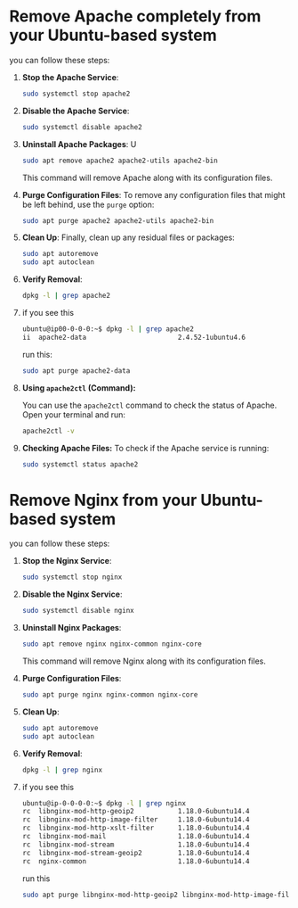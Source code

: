 # Remove Apache completely from your Ubuntu-based system
you can follow these steps:

1. **Stop the Apache Service**: 

   ```bash
   sudo systemctl stop apache2
   ```

2. **Disable the Apache Service**:
   ```bash
   sudo systemctl disable apache2
   ```

3. **Uninstall Apache Packages**: U
   ```bash
   sudo apt remove apache2 apache2-utils apache2-bin
   ```
   This command will remove Apache along with its configuration files.

4. **Purge Configuration Files**: To remove any configuration files that might be left behind, use the `purge` option:

   ```bash
   sudo apt purge apache2 apache2-utils apache2-bin
   ```

5. **Clean Up**: Finally, clean up any residual files or packages:

   ```bash
   sudo apt autoremove
   sudo apt autoclean
   ```
6. **Verify Removal**: 
   ```bash
   dpkg -l | grep apache2
   ```

7. if you see this
    ```bash
    ubuntu@ip00-0-0-0:~$ dpkg -l | grep apache2
    ii  apache2-data                       2.4.52-1ubuntu4.6                       all          Apache HTTP Server (common files)

    ```
    
    run this:
    ```bash
    sudo apt purge apache2-data
    ```

8. **Using `apache2ctl` (Command):**

   You can use the `apache2ctl` command to check the status of Apache. Open your terminal and run:

   ```bash
   apache2ctl -v
   ```
9. **Checking Apache Files:**
   To check if the Apache service is running:
   ```bash
   sudo systemctl status apache2
   ```





# Remove Nginx from your Ubuntu-based system
you can follow these steps:

1. **Stop the Nginx Service**: 
   ```bash
   sudo systemctl stop nginx
   ```

2. **Disable the Nginx Service**:
   ```bash
   sudo systemctl disable nginx
   ```

3. **Uninstall Nginx Packages**: 
   ```bash
   sudo apt remove nginx nginx-common nginx-core
   ```

   This command will remove Nginx along with its configuration files.

4. **Purge Configuration Files**: 
   ```bash
   sudo apt purge nginx nginx-common nginx-core
   ```

5. **Clean Up**:
   ```bash
   sudo apt autoremove
   sudo apt autoclean
   ```

6. **Verify Removal**: 
   ```bash
   dpkg -l | grep nginx
   ```

7. if you see this
    ```bash
    ubuntu@ip-0-0-0-0:~$ dpkg -l | grep nginx
    rc  libnginx-mod-http-geoip2           1.18.0-6ubuntu14.4                      aNginx
    rc  libnginx-mod-http-image-filter     1.18.0-6ubuntu14.4                      ae for Nginx
    rc  libnginx-mod-http-xslt-filter      1.18.0-6ubuntu14.4                      aule for Nginx
    rc  libnginx-mod-mail                  1.18.0-6ubuntu14.4                      a
    rc  libnginx-mod-stream                1.18.0-6ubuntu14.4                      a
    rc  libnginx-mod-stream-geoip2         1.18.0-6ubuntu14.4                      ar Nginx
    rc  nginx-common                       1.18.0-6ubuntu14.4                      ale web/proxy server     - common files
    ```
    
    run this
    ```bash
    sudo apt purge libnginx-mod-http-geoip2 libnginx-mod-http-image-filter libnginx-mod-http-xslt-filter libnginx-mod-mail libnginx-mod-stream libnginx-mod-stream-geoip2 nginx-common

    ```
